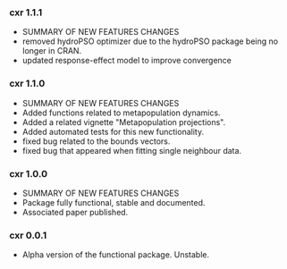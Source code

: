 ### cxr 1.1.1

- SUMMARY OF NEW FEATURES CHANGES
- removed hydroPSO optimizer due to the hydroPSO package being no longer in CRAN.
- updated response-effect model to improve convergence

### cxr 1.1.0

- SUMMARY OF NEW FEATURES CHANGES
- Added functions related to metapopulation dynamics.
- Added a related vignette "Metapopulation projections".
- Added automated tests for this new functionality.
- fixed bug related to the bounds vectors.
- fixed bug that appeared when fitting single neighbour data.


### cxr 1.0.0 

- SUMMARY OF NEW FEATURES CHANGES 
- Package fully functional, stable and documented. 
- Associated paper published.


### cxr 0.0.1

- Alpha version of the functional package. Unstable.
